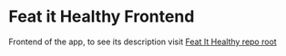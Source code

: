 # Feat it Healthy Frontend

Frontend of the app, to see its description visit [Feat It Healthy repo root](https://github.com/jigth/Feat-It-Healthy)
